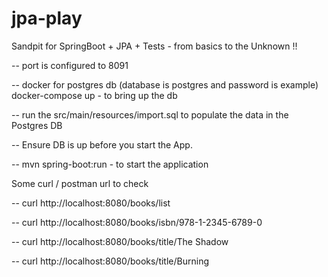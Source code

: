# jpa-play
Sandpit for SpringBoot + JPA + Tests - from basics to the Unknown !! 

-- port is configured to 8091 <TODO>

-- docker for postgres db   (database is postgres and password is example)
   docker-compose up - to bring up the db 

-- run the src/main/resources/import.sql to populate the data in the Postgres DB 

-- Ensure DB is up before you start the App.

-- mvn spring-boot:run   - to start the application 

Some curl / postman url to check

-- curl http://localhost:8080/books/list

-- curl http://localhost:8080/books/isbn/978-1-2345-6789-0

-- curl http://localhost:8080/books/title/The Shadow

-- curl http://localhost:8080/books/title/Burning
